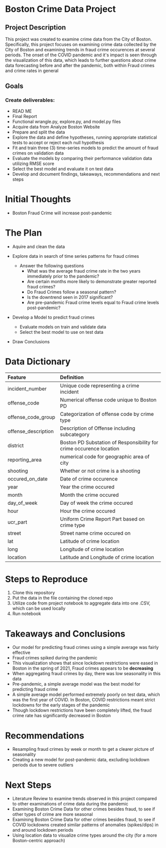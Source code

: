 # Boston Crime Data Project
## Project Description

This project was created to examine crime data from the City of Boston. Specifically, this project focuses on examining crime data collected by the City of Boston and examining trends in fraud crime occurences at several periods. The onset of the COVID pandemic and it's impact is seen through the visualization of this data, which leads to further questions about crime data forecasting before and after the pandemic, both within Fraud crimes and crime rates in general

## Goals
### Create deliverables:

* READ ME
* Final Report
* Functional wrangle.py, explore.py, and model.py files
* Acquire data from Analyze Boston Website
* Prepare and split the data
* Explore the data and define hypotheses, running appropriate statistical tests to accept or reject each null hypothesis
* Fit and train three (3) time-series models to predict the amount of fraud crimes on validation data
* Evaluate the models by comparing their performance validation data utilizing RMSE score
* Select the best model and evaluate it on test data
* Develop and document findings, takeaways, recommendations and next steps

# Initial Thoughts

* Boston Fraud Crime will increase post-pandemic

# The Plan

* Aquire and clean the data

* Explore data in search of time series patterns for fraud crimes
    * Answer the following questions
        * What was the average fraud crime rate in the two years immediately prior to the pandemic?
        * Are certain months more likely to demonstrate greater reported fraud crimes?
        * Do Fraud Crimes follow a seasonal pattern?
        * Is the downtrend seen in 2017 significant?
        * Are pre-pandemic Fraud crime levels equal to Fraud crime levels post-pandemic?
        
* Develop a Model to predict fraud crimes
    * Evaluate models on train and validate data
    * Select the best model to use on test data
    
* Draw Conclusions

# Data Dictionary

| Feature | Definition |
|:--------|:-----------|
|incident_number| Unique code representing a crime incident|
|offense_code| Numerical offense code unique to Boston PD|
|offense_code_group| Categorization of offense code by crime type|
|offense_description| Description of Offense including subcategory|
|district| Boston PD Substation of Responsibility for crime occurence location|
|reporting_area| numerical code for geographic area of city|
|shooting| Whether or not crime is a shooting|
|occured_on_date| Date of crime occurence|
|year| Year the crime occured|
|month| Month the crime occured|
|day_of_week| Day of week the crime occured|
|hour| Hour the crime occured|
|ucr_part| Uniform Crime Report Part based on crime type
|street| Street name crime occured on
|lat| Latitude of crime location
|long| Longitude of crime location
|location| Latitude and Longitude of crime location


# Steps to Reproduce
1) Clone this repository
2) Put the data in  the file containing the cloned repo
3) Utilize code from project notebook to aggregate data into one .CSV, which can be used locally
4) Run notebook

# Takeaways and Conclusions
* Our model for predicting fraud crimes using a simple average was fairly effective
* Fraud crimes spiked during the pandemic
* This visualization shows that since lockdown restrictions were eased in Boston in the spring of 2021, Fraud crimes appears to be **decreasing** 
* When aggregating fraud crimes by day, there was low seasonality in this data
* Pre-pandemic, a simple average model was the best model for predicting fraud crime
* A simple average model performed extremely poorly on test data, which was the first year of COVID. In Boston, COVID restrictions meant strict lockdowns for the early stages of the pandemic
* Though lockdown restrictions have been completely lifted, the fraud crime rate has significantly decreased in Boston

# Recommendations

* Resampling fraud crimes by week or month to get a clearer picture of seasonality
* Creating a new model for post-pandemic data, excluding lockdown periods due to severe outliers

# Next Steps

* Literature Review to examine trends observed in this project compared to other examinations of crime data during the pandemic
* Examining Boston Crime Data for other crimes besides fraud, to see if other types of crime are more seasonal
* Examining Boston Crime Data for other crimes besides fraud, to see if COVID lockdowns created similar patterns of anomalies (spikes/dips) in and around lockdown periods
* Using location data to visualize crime types around the city (for a more Boston-centric approach)